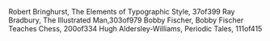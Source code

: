 Robert Bringhurst, The Elements of Typographic Style, 37of399 
Ray Bradbury, The Illustrated Man,303of979 
Bobby Fischer, Bobby Fischer Teaches Chess, 200of334
Hugh Aldersley-Williams, Periodic Tales, 111of415
